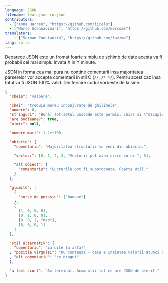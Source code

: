 ```yaml
---
language: JSON
filename: learnjson-ro.json
contributors:
  - ["Anna Harren", "https://github.com/iirelu"]
  - ["Marco Scannadinari", "https://github.com/marcoms"]
translators:
    - ["Serban Constantin", "https://github.com/fuzzmz"]
lang: ro-ro
---
```


Deoarece JSON este un fromat foarte simplu de schimb de date acesta va fi
probabil cel mai simplu Invata X in Y minute.

JSON in forma cea mai pura nu contine comentarii insa majoritatea parserelor
vor accepta comentarii in stil C (`//`, `/* */`). Pentru acest caz insa totul
va fi JSON 100% valid. Din fericire codul vorbeste de la sine.

```json
{
  "cheie": "valoare",

  "chei": "trebuie mereu inconjurate de ghilimele",
  "numere": 0,
  "stringuri": "Bunã. Tot setul unicode este permis, chiar si \"escaping\".",
  "are booleane?": true,
  "nimic": null,

  "numere mari": 1.2e+100,

  "obiecte": {
    "comentariu": "Majoritatea structurii va veni din obiecte.",

    "vectori": [0, 1, 2, 3, "Vectorii pot avea orice in ei.", 5],

    "alt obiect": {
      "comentariu": "Lucrurile pot fi subordonate. Foarte util."
    }
  },

  "glumite": [
    {
      "surse de potasiu": ["banane"]
    },
    [
      [1, 0, 0, 0],
      [0, 1, 0, 0],
      [0, 0, 1, "neo"],
      [0, 0, 0, 1]
    ]
  ],

  "stil alternativ": {
    "comentariu": "ia uite la asta!"
  , "pozitia virgulei": "nu conteaza - daca e inaintea valorii atunci e valida"
  , "alt comentariu": "ce dragut"
  },

  "a fost scurt": "Am terminat. Acum stii tot ce are JSON de oferit."
}
```
